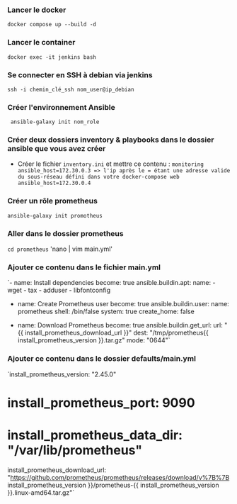  ### Lancer le docker
 `docker compose up --build -d`

 ### Lancer le container
 `docker exec -it jenkins bash`

 ### Se connecter en SSH à debian via jenkins
 `ssh -i chemin_clé_ssh nom_user@ip_debian`

 ### Créer l'environnement Ansible
` ansible-galaxy init nom_role`

 ### Créer deux dossiers inventory & playbooks dans le dossier ansible que vous avez créer
 - Créer le fichier `inventory.ini` et mettre ce contenu :
`monitoring ansible_host=172.30.0.3 => l'ip après le = étant une adresse valide du sous-réseau défini dans votre docker-compose
 web ansible_host=172.30.0.4`

 ### Créer un rôle prometheus
 `ansible-galaxy init promotheus`

### Aller dans le dossier prometheus
`cd prometheus`
'nano | vim main.yml'

### Ajouter ce contenu dans le fichier main.yml
`- name: Install dependencies
  become: true
  ansible.buildin.apt:
    name:
      - wget
      - tax
      - adduser
      - libfontconfig

- name: Create Prometheus user
  become: true
  ansible.buildin.user:
    name: prometheus
    shell: /bin/false
    system: true
    create_home: false

- name: Download Prometheus
  become: true
  ansible.buildin.get_url:
    url: "{{ install_prometheus_download_url }}"
    dest: "/tmp/prometheus{{ install_prometheus_version }}.tar.gz"
    mode: "0644"`

### Ajouter ce contenu dans le dossier defaults/main.yml
`install_prometheus_version: "2.45.0"
# install_prometheus_port: 9090
# install_prometheus_data_dir: "/var/lib/prometheus"
install_prometheus_download_url: "https://github.com/prometheus/prometheus/releases/download/v%7B%7B install_prometheus_version }}/prometheus-{{ install_prometheus_version }}.linux-amd64.tar.gz"`
